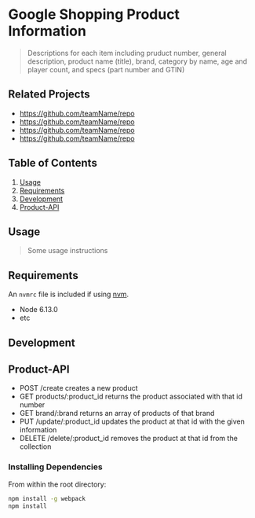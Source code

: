 # Google Shopping Product Information

> Descriptions for each item including pruduct number, general description, product name (title), brand, category by name, age and player count, and specs (part number and GTIN)

## Related Projects

  - https://github.com/teamName/repo
  - https://github.com/teamName/repo
  - https://github.com/teamName/repo
  - https://github.com/teamName/repo

## Table of Contents

1. [Usage](#Usage)
2. [Requirements](#Requirements)
3. [Development](#Development)
4. [Product-API](#Product-API)

## Usage

> Some usage instructions

## Requirements

An `nvmrc` file is included if using [nvm](https://github.com/creationix/nvm).

- Node 6.13.0
- etc

## Development

## Product-API
- POST /create creates a new product
- GET products/:product_id returns the product associated with that id number
- GET brand/:brand returns an array of products of that brand
- PUT /update/:product_id updates the product at that id with the given information
- DELETE /delete/:product_id removes the product at that id from the collection

### Installing Dependencies

From within the root directory:

```sh
npm install -g webpack
npm install
```

